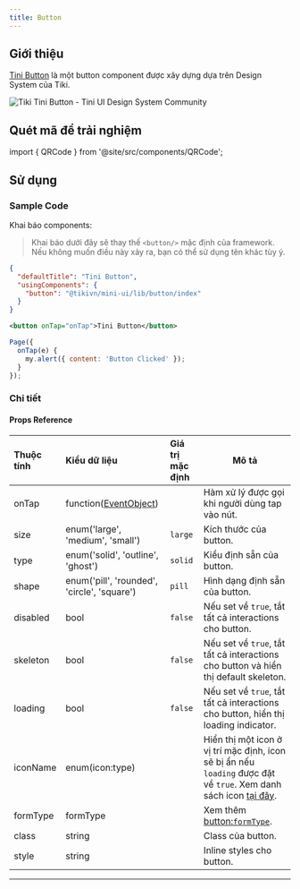 ```yaml
---
title: Button
---
```


## Giới thiệu

[Tini Button](https://www.figma.com/file/C2Nq0TcxMbe0vvuVpLY4Gh/?node-id=549%3A6274) là một button component được xây dựng dựa trên Design System của Tiki.

<img alt="Tiki Tini Button - Tini UI Design System Community" src="https://i.imgur.com/O4p4xQG.png"/>

## Quét mã để trải nghiệm

import { QRCode } from '@site/src/components/QRCode';

<QRCode page="pages/component/advance/actions/button/index" />

## Sử dụng

### Sample Code

Khai báo components:

> Khai báo dưới đây sẽ thay thế `<button/>` mặc định của framework. Nếu không muốn điều này xảy ra, bạn có thể sử dụng tên khác tùy ý.

```json
{
  "defaultTitle": "Tini Button",
  "usingComponents": {
    "button": "@tikivn/mini-ui/lib/button/index"
  }
}
```

```xml
<button onTap="onTap">Tini Button</button>
```

```js
Page({
  onTap(e) {
    my.alert({ content: 'Button Clicked' });
  }
});
```

### Chi tiết

#### Props Reference

| Thuộc tính | Kiểu dữ liệu                                                | Giá trị mặc định | Mô tả                                                                                                                                                |
| :--------- | :---------------------------------------------------------- | :--------------- | ---------------------------------------------------------------------------------------------------------------------------------------------------- |
| onTap      | function([EventObject](/docs/framework/event/event-object)) |                  | Hàm xử lý được gọi khi người dùng tap vào nút.                                                                                                       |
| size       | enum('large', 'medium', 'small')                            | `large`          | Kích thước của button.                                                                                                                               |
| type       | enum('solid', 'outline', 'ghost')                           | `solid`          | Kiểu định sẵn của button.                                                                                                                            |
| shape      | enum('pill', 'rounded', 'circle', 'square')                 | `pill`           | Hình dạng định sẵn của button.                                                                                                                       |
| disabled   | bool                                                        | `false`          | Nếu set về `true`, tắt tất cả interactions cho button.                                                                                               |
| skeleton   | bool                                                        | `false`          | Nếu set về `true`, tắt tất cả interactions cho button và hiển thị default skeleton.                                                                  |
| loading    | bool                                                        | `false`          | Nếu set về `true`, tắt tất cả interactions cho button, hiển thị loading indicator.                                                                   |
| iconName   | enum(icon:type)                                             |                  | Hiển thị một icon ở vị trí mặc định, icon sẽ bị ẩn nếu `loading` được đặt về `true`. Xem danh sách icon [tại đây](/docs/component/basic/basic/icon). |
| formType   | formType                                                    |                  | Xem thêm [button:`formType`](/docs/component/basic/form/button).                                                                                     |
| class      | string                                                      |                  | Class của button.                                                                                                                                    |
| style      | string                                                      |                  | Inline styles cho button.                                                                                                                            |

---

